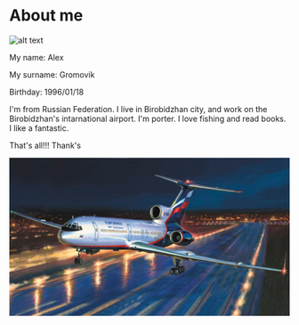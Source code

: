 # About me

![alt text](image.png)

My name: Alex

My surname: Gromovik

Birthday: 1996/01/18

I'm from Russian Federation. I live in Birobidzhan city, and work on the Birobidzhan's intarnational airport. I'm porter.
I love fishing and read books. I like a fantastic.

That's all!!! Thank's

![alt text](image-2.png)